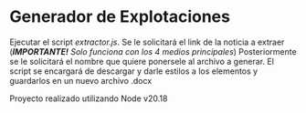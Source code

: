 
# Generador de Explotaciones

Ejecutar el script *extractor.js*. Se le solicitará el link de la noticia a extraer (***IMPORTANTE!** Solo funciona con los 4 medios principales*)
Posteriormente se le solicitará el nombre que quiere ponersele al archivo a generar.
El script se encargará de descargar y darle estilos a los elementos y guardarlos en un nuevo archivo .docx

Proyecto realizado utilizando Node v20.18
